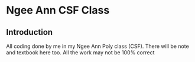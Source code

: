 # Ngee Ann CSF Class

## Introduction
All coding done by me in my Ngee Ann Poly class (CSF). 
There will be note and textbook here too.
All the work may not be 100% correct
